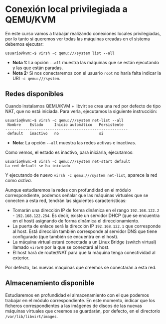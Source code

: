 # Conexión local privilegiada a QEMU/KVM

En este curso vamos a trabajar realizando conexiones locales privilegiadas, por lo tanto si queremos ver todas las máquinas creadas en el sistema debemos ejecutar:

```
usuario@kvm:~$ virsh -c qemu:///system list --all
```

* **Nota 1:** La opción `--all` muestra las máquinas que se están ejecutando y las que están paradas.
* **Nota 2:** Si nos conectaremos con el usuario `root` no haría falta indicar la URI `-c qemu:///system`.

## Redes disponibles

Cuando instalamos QEMU/KVM + libvirt se crea una red por defecto de tipo NAT, que no está iniciada. Para verla, ejecutamos la siguiente instrucción:

```
usuario@kvm:~$ virsh -c qemu:///system net-list --all
 Nombre    Estado     Inicio automático   Persistente
-------------------------------------------------------
 default   inactivo   no                  si
```

* **Nota**: La opción `--all` muestra las redes activas e inactivas.

Como vemos, el estado es inactivo, para iniciarla, ejecutamos:

```
usuario@kvm:~$ virsh -c qemu:///system net-start default 
La red default se ha iniciado
```

Y ejecutando de nuevo `virsh -c qemu:///system net-list`, aparece la red como *activa*.

Aunque estudiaremos la redes con profundidad en el módulo correspondiente, podemos señalar que las máquinas virtuales que se conecten a esta red, tendrán las siguientes características:

* Tomarán una dirección IP de forma dinámica en el rango `192.168.122.2` - `192.168.122.254`. Es decir, existe un servidor DHCP (que se encuentra en el host) asignando de forma dinámica el direccionamiento.
* La puerta de enlace será la dirección IP `192.168.122.1` que corresponde al host. Está dirección también corresponde al servidor DNS que tiene configurado (que también se encuentra en el host).
* La máquina virtual estará conectada a un Linux Bridge (switch virtual) llamado `virbr0` por la que se conectará al host.
* El host hará de router/NAT para que la máquina tenga conectividad al exterior.

Por defecto, las nuevas máquinas que creemos se conectarán a esta red.

## Almacenamiento disponible

Estudiaremos en profundidad el almacenamiento con el que podemos trabajar en el módulo correspondiente. En este momento, indicar que los ficheros correspondientes a las imágenes de discos de las nuevas máquinas virtuales que creemos se guardarán, por defecto, en el directorio `/var/lib/libvirt/images`.

